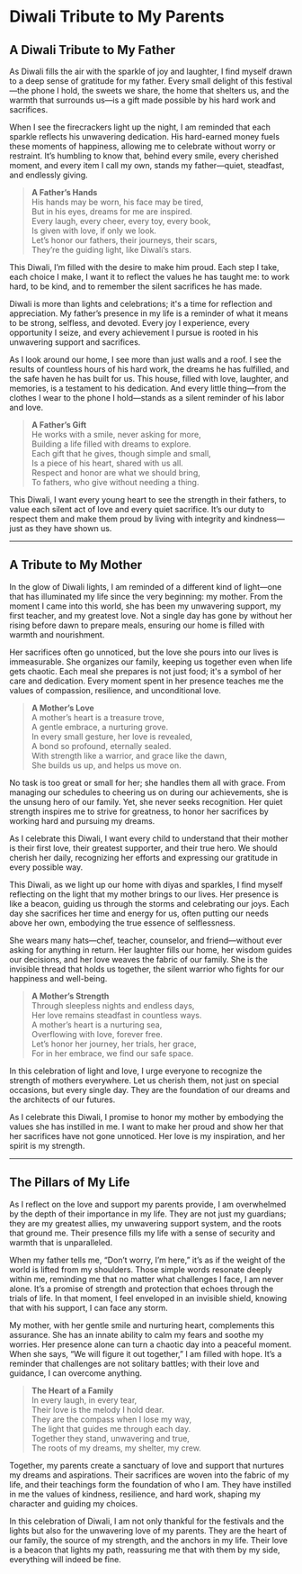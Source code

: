 

# Diwali Tribute to My Parents

##  A Diwali Tribute to My Father

As Diwali fills the air with the sparkle of joy and laughter, I find myself drawn to a deep sense of gratitude for my father. Every small delight of this festival—the phone I hold, the sweets we share, the home that shelters us, and the warmth that surrounds us—is a gift made possible by his hard work and sacrifices. 

When I see the firecrackers light up the night, I am reminded that each sparkle reflects his unwavering dedication. His hard-earned money fuels these moments of happiness, allowing me to celebrate without worry or restraint. It’s humbling to know that, behind every smile, every cherished moment, and every item I call my own, stands my father—quiet, steadfast, and endlessly giving.

> **A Father’s Hands**  
> His hands may be worn, his face may be tired,  
> But in his eyes, dreams for me are inspired.  
> Every laugh, every cheer, every toy, every book,  
> Is given with love, if only we look.  
> Let’s honor our fathers, their journeys, their scars,  
> They’re the guiding light, like Diwali’s stars.  

This Diwali, I’m filled with the desire to make him proud. Each step I take, each choice I make, I want it to reflect the values he has taught me: to work hard, to be kind, and to remember the silent sacrifices he has made. 


Diwali is more than lights and celebrations; it's a time for reflection and appreciation. My father’s presence in my life is a reminder of what it means to be strong, selfless, and devoted. Every joy I experience, every opportunity I seize, and every achievement I pursue is rooted in his unwavering support and sacrifices.

As I look around our home, I see more than just walls and a roof. I see the results of countless hours of his hard work, the dreams he has fulfilled, and the safe haven he has built for us. This house, filled with love, laughter, and memories, is a testament to his dedication. And every little thing—from the clothes I wear to the phone I hold—stands as a silent reminder of his labor and love.

> **A Father’s Gift**  
> He works with a smile, never asking for more,  
> Building a life filled with dreams to explore.  
> Each gift that he gives, though simple and small,  
> Is a piece of his heart, shared with us all.  
> Respect and honor are what we should bring,  
> To fathers, who give without needing a thing.  

This Diwali, I want every young heart to see the strength in their fathers, to value each silent act of love and every quiet sacrifice. It’s our duty to respect them and make them proud by living with integrity and kindness—just as they have shown us.

---

## A Tribute to My Mother

In the glow of Diwali lights, I am reminded of a different kind of light—one that has illuminated my life since the very beginning: my mother. From the moment I came into this world, she has been my unwavering support, my first teacher, and my greatest love. Not a single day has gone by without her rising before dawn to prepare meals, ensuring our home is filled with warmth and nourishment.

Her sacrifices often go unnoticed, but the love she pours into our lives is immeasurable. She organizes our family, keeping us together even when life gets chaotic. Each meal she prepares is not just food; it's a symbol of her care and dedication. Every moment spent in her presence teaches me the values of compassion, resilience, and unconditional love.

> **A Mother’s Love**  
> A mother’s heart is a treasure trove,  
> A gentle embrace, a nurturing grove.  
> In every small gesture, her love is revealed,  
> A bond so profound, eternally sealed.  
> With strength like a warrior, and grace like the dawn,  
> She builds us up, and helps us move on.  

No task is too great or small for her; she handles them all with grace. From managing our schedules to cheering us on during our achievements, she is the unsung hero of our family. Yet, she never seeks recognition. Her quiet strength inspires me to strive for greatness, to honor her sacrifices by working hard and pursuing my dreams.

As I celebrate this Diwali, I want every child to understand that their mother is their first love, their greatest supporter, and their true hero. We should cherish her daily, recognizing her efforts and expressing our gratitude in every possible way.



This Diwali, as we light up our home with diyas and sparkles, I find myself reflecting on the light that my mother brings to our lives. Her presence is like a beacon, guiding us through the storms and celebrating our joys. Each day she sacrifices her time and energy for us, often putting our needs above her own, embodying the true essence of selflessness.

She wears many hats—chef, teacher, counselor, and friend—without ever asking for anything in return. Her laughter fills our home, her wisdom guides our decisions, and her love weaves the fabric of our family. She is the invisible thread that holds us together, the silent warrior who fights for our happiness and well-being.

> **A Mother’s Strength**  
> Through sleepless nights and endless days,  
> Her love remains steadfast in countless ways.  
> A mother’s heart is a nurturing sea,  
> Overflowing with love, forever free.  
> Let’s honor her journey, her trials, her grace,  
> For in her embrace, we find our safe space.  

In this celebration of light and love, I urge everyone to recognize the strength of mothers everywhere. Let us cherish them, not just on special occasions, but every single day. They are the foundation of our dreams and the architects of our futures. 

As I celebrate this Diwali, I promise to honor my mother by embodying the values she has instilled in me. I want to make her proud and show her that her sacrifices have not gone unnoticed. Her love is my inspiration, and her spirit is my strength.

---

## The Pillars of My Life

As I reflect on the love and support my parents provide, I am overwhelmed by the depth of their importance in my life. They are not just my guardians; they are my greatest allies, my unwavering support system, and the roots that ground me. Their presence fills my life with a sense of security and warmth that is unparalleled.

When my father tells me, “Don’t worry, I’m here,” it’s as if the weight of the world is lifted from my shoulders. Those simple words resonate deeply within me, reminding me that no matter what challenges I face, I am never alone. It’s a promise of strength and protection that echoes through the trials of life. In that moment, I feel enveloped in an invisible shield, knowing that with his support, I can face any storm.

My mother, with her gentle smile and nurturing heart, complements this assurance. She has an innate ability to calm my fears and soothe my worries. Her presence alone can turn a chaotic day into a peaceful moment. When she says, “We will figure it out together,” I am filled with hope. It’s a reminder that challenges are not solitary battles; with their love and guidance, I can overcome anything.

> **The Heart of a Family**  
> In every laugh, in every tear,  
> Their love is the melody I hold dear.  
> They are the compass when I lose my way,  
> The light that guides me through each day.  
> Together they stand, unwavering and true,  
> The roots of my dreams, my shelter, my crew.  

Together, my parents create a sanctuary of love and support that nurtures my dreams and aspirations. Their sacrifices are woven into the fabric of my life, and their teachings form the foundation of who I am. They have instilled in me the values of kindness, resilience, and hard work, shaping my character and guiding my choices.

In this celebration of Diwali, I am not only thankful for the festivals and the lights but also for the unwavering love of my parents. They are the heart of our family, the source of my strength, and the anchors in my life. Their love is a beacon that lights my path, reassuring me that with them by my side, everything will indeed be fine.

